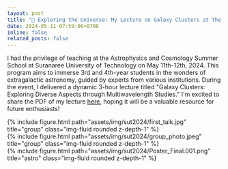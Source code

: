 ```yaml
---
layout: post
title: "🌌 Exploring the Universe: My Lecture on Galaxy Clusters at the 2024 Astrophysics and Cosmology Summer School"
date: 2024-05-11 07:59:00+0700
inline: false
related_posts: false
---
```


I had the privilege of teaching at the Astrophysics and Cosmology Summer School at Suranaree University of Technology on May 11th-12th, 2024. This program aims to immerse 3rd and 4th-year students in the wonders of extragalactic astronomy, guided by experts from various institutions. During the event, I delivered a dynamic 3-hour lecture titled "Galaxy Clusters: Exploring Diverse Aspects through Multiwavelength Studies." I'm excited to share the PDF of my lecture [here](https://www.dropbox.com/scl/fi/gz633wlph7n1s7dxclnsn/Taweewat_SUT2024_Astro_Summer_School.pdf?rlkey=y49je3awsoppiv2557c09nfwr&dl=0), hoping it will be a valuable resource for future enthusiasts!

<div class="row">
    <div class="col-sm mt-3 mt-md-0">
        {% include figure.html path="assets/img/sut2024/first_talk.jpg" title="group" class="img-fluid rounded z-depth-1" %}
    </div>
</div>

<div class="row">
    <div class="col-sm mt-3 mt-md-0">
        {% include figure.html path="assets/img/sut2024/group_photo.jpeg" title="group" class="img-fluid rounded z-depth-1" %}
    </div>
</div>

<div class="row">
    <div class="col-sm mt-3 mt-md-0">
        {% include figure.html path="assets/img/sut2024/Poster_Final.001.png" title="astro" class="img-fluid rounded z-depth-1" %}
    </div>
</div>
